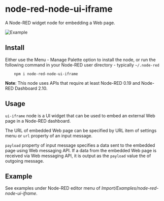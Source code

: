 node-red-node-ui-iframe
=======================

A Node-RED widget node for embedding a Web page.

![Example](https://raw.githubusercontent.com/node-red/node-red-ui-nodes/master/node-red-node-ui-iframe/figs/sample00.png)

Install
-------

Either use the Menu - Manage Palette option to install the node, or
run the following command in your Node-RED user directory - typically `~/.node-red`

        npm i node-red-node-ui-iframe

**Note**: This node uses APIs that require at least Node-RED 0.19 and Node-RED Dashboard 2.10.

Usage
-----

`ui-iframe` node is a UI widget that can be used to embed an external
Web page in a Node-RED dashboard.

The URL of embedded Web page can be specified by URL item of settings
menu or `url` property of an input message.

`payload` property of input message specifies a data sent to the
embedded page using Web messaging API.  If a data from the embedded
Web page is received via Web messaging API, it is output as the
`payload` value the of outgoing message.

Example
-------

See examples under Node-RED editor menu of *Import/Examples/node-red-node-ui-iframe*.

